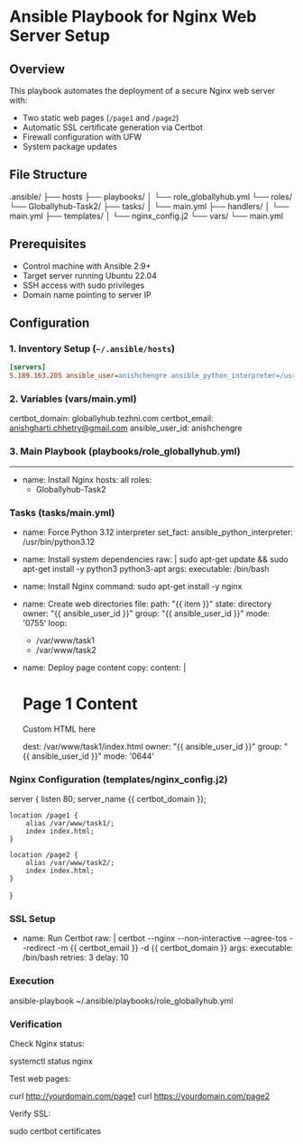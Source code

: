 # Ansible Playbook for Nginx Web Server Setup

## Overview
This playbook automates the deployment of a secure Nginx web server with:
- Two static web pages (`/page1` and `/page2`)
- Automatic SSL certificate generation via Certbot
- Firewall configuration with UFW
- System package updates

## File Structure
.ansible/
├── hosts
├── playbooks/
│ └── role_globallyhub.yml
└── roles/
└── Globallyhub-Task2/
  ├── tasks/
  │ └── main.yml
  ├── handlers/
  │ └── main.yml
  ├── templates/
  │ └── nginx_config.j2
  └── vars/
  └── main.yml



## Prerequisites
- Control machine with Ansible 2.9+
- Target server running Ubuntu 22.04
- SSH access with sudo privileges
- Domain name pointing to server IP

## Configuration

### 1. Inventory Setup (`~/.ansible/hosts`)
```ini
[servers]
5.189.163.205 ansible_user=anishchengre ansible_python_interpreter=/usr/bin/python3.12
```

### 2. Variables (vars/main.yml)
certbot_domain: globallyhub.tezhni.com
certbot_email: anishgharti.chhetry@gmail.com
ansible_user_id: anishchengre

### 3. Main Playbook (playbooks/role_globallyhub.yml)

---
- name: Install Nginx
  hosts: all
  roles:
    - Globallyhub-Task2

### Tasks (tasks/main.yml)

- name: Force Python 3.12 interpreter
  set_fact:
    ansible_python_interpreter: /usr/bin/python3.12

- name: Install system dependencies
  raw: |
    sudo apt-get update && 
    sudo apt-get install -y python3 python3-apt
  args:
    executable: /bin/bash

- name: Install Nginx
  command: sudo apt-get install -y nginx

- name: Create web directories
  file:
    path: "{{ item }}"
    state: directory
    owner: "{{ ansible_user_id }}"
    group: "{{ ansible_user_id }}"
    mode: '0755'
  loop:
    - /var/www/task1
    - /var/www/task2

- name: Deploy page content
  copy:
    content: |
      <h1>Page 1 Content</h1>
      <p>Custom HTML here</p>
    dest: /var/www/task1/index.html
    owner: "{{ ansible_user_id }}"
    group: "{{ ansible_user_id }}"
    mode: '0644'    



### Nginx Configuration (templates/nginx_config.j2)

server {
    listen 80;
    server_name {{ certbot_domain }};

    location /page1 {
        alias /var/www/task1/;
        index index.html;
    }

    location /page2 {
        alias /var/www/task2/;
        index index.html;
    }
}

### SSL Setup

- name: Run Certbot
  raw: |
    certbot --nginx --non-interactive --agree-tos --redirect -m {{ certbot_email }} -d {{ certbot_domain }}
  args:
    executable: /bin/bash
  retries: 3
  delay: 10


### Execution

ansible-playbook ~/.ansible/playbooks/role_globallyhub.yml


### Verification

Check Nginx status:

systemctl status nginx

Test web pages:

curl http://yourdomain.com/page1
curl https://yourdomain.com/page2

Verify SSL:

sudo certbot certificates